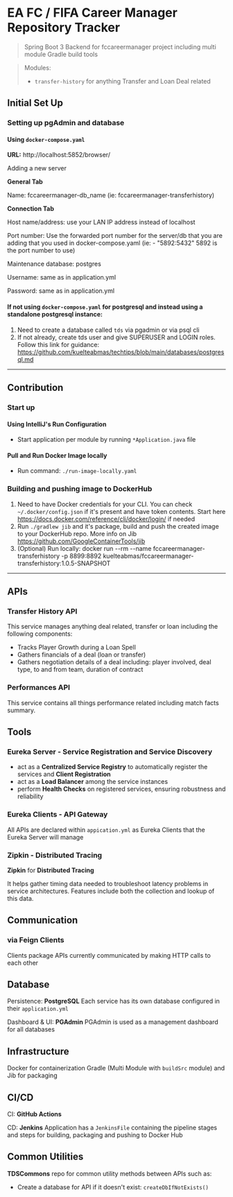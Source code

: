 #  EA FC / FIFA Career Manager Repository Tracker

> Spring Boot 3 Backend for fccareermanager project including multi module Gradle build tools

>Modules: 
> - `transfer-history` for anything Transfer and Loan Deal related

## Initial Set Up

### Setting up pgAdmin and database

#### Using `docker-compose.yaml`
**URL:** http://localhost:5852/browser/

Adding a new server

**General Tab**

Name: fccareermanager-db_name (ie: fccareermanager-transferhistory)

**Connection Tab**

Host name/address: use your LAN IP address instead of localhost

Port number: Use the forwarded port number for the server/db that you are adding that you used in docker-compose.yaml (ie: - "5892:5432" 5892 is the port number to use)

Maintenance database: postgres

Username: same as in application.yml

Password: same as in application.yml

#### If not using `docker-compose.yaml` for postgresql and instead using a standalone postgresql instance:

1. Need to create a database called `tds` via pgadmin or via psql cli
2. If not already, create tds user and give SUPERUSER and LOGIN roles. Follow this link for guidance: https://github.com/kuelteabmas/techtips/blob/main/databases/postgresql.md

____
## Contribution
### Start up 

#### Using IntelliJ's Run Configuration
* Start application per module by running `*Application.java` file

#### Pull and Run Docker Image locally
* Run command: `./run-image-locally.yaml`

### Building and pushing image to DockerHub

1. Need to have Docker credentials for your CLI. You can check `~/.docker/config.json` if it's present and have token contents. Start here https://docs.docker.com/reference/cli/docker/login/ if needed
2. Run `./gradlew jib` and it's package, build and push the created image to your DockerHub repo. More info   on Jib https://github.com/GoogleContainerTools/jib
3. (Optional) Run locally:  docker run --rm --name fccareermanager-transferhistory -p 8899:8892 kuelteabmas/fccareermanager-transferhistory:1.0.5-SNAPSHOT

--- 

## APIs

### Transfer History API
This service manages anything deal related, transfer or loan including the following components:
* Tracks Player Growth during a Loan Spell
* Gathers financials of a deal (loan or transfer)
* Gathers negotiation details of a deal including: player involved, deal type, to and from team, duration of contract

### Performances API

This service contains all things performance related including match facts summary.

## Tools

### Eureka Server - Service Registration and Service Discovery

* act as a **Centralized Service Registry** to automatically register the services and **Client Registration**
* act as a **Load Balancer** among the service instances
* perform **Health Checks** on registered services, ensuring robustness and reliability

### Eureka Clients - API Gateway
All APIs are declared within `appication.yml` as Eureka Clients that the Eureka Server will manage

### Zipkin - Distributed Tracing
**Zipkin** for **Distributed Tracing**

It helps gather timing data needed to troubleshoot latency problems in service architectures. Features include both the collection and lookup of this data.


## Communication
### via Feign Clients
Clients package
APIs currently communicated by making HTTP calls to each other

## Database
Persistence: **PostgreSQL**
Each service has its own database configured in their `application.yml`

Dashboard & UI: **PGAdmin**
PGAdmin is used as a management dashboard for all databases

## Infrastructure
Docker for containerization
Gradle (Multi Module with `buildSrc` module) and Jib for packaging

## CI/CD
CI: **GitHub Actions**

CD: **Jenkins**
Application has a `JenkinsFile` containing the pipeline stages and steps for building, packaging and pushing to Docker Hub

## Common Utilities
**TDSCommons** repo for common utility methods between APIs such as:
* Create a database for API if it doesn't exist: `createDbIfNotExists()` 
